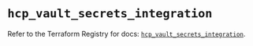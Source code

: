 # `hcp_vault_secrets_integration`

Refer to the Terraform Registry for docs: [`hcp_vault_secrets_integration`](https://registry.terraform.io/providers/hashicorp/hcp/0.105.0/docs/resources/vault_secrets_integration).
